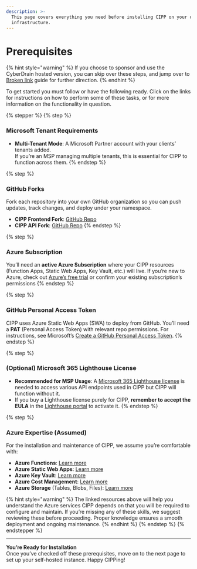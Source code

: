 ```yaml
---
description: >-
  This page covers everything you need before installing CIPP on your own
  infrastructure.
---
```


# Prerequisites

{% hint style="warning" %}
If you choose to sponsor and use the CyberDrain hosted version, you can skip over these steps, and jump over to [Broken link](broken-reference "mention") guide for further direction.
{% endhint %}

To get started you must follow or have the following ready. Click on the links for instructions on how to perform some of these tasks, or for more information on the functionality in question.

{% stepper %}
{% step %}
### Microsoft Tenant Requirements

* **Multi-Tenant Mode**: A Microsoft Partner account with your clients’ tenants added.\
  If you’re an MSP managing multiple tenants, this is essential for CIPP to function across them.
{% endstep %}

{% step %}
### GitHub Forks

Fork each repository into your own GitHub organization so you can push updates, track changes, and deploy under your namespace.

* **CIPP Frontend Fork**: [GitHub Repo](https://github.com/KelvinTegelaar/CIPP)
* **CIPP API Fork**: [GitHub Repo](https://github.com/KelvinTegelaar/CIPP-API)
{% endstep %}

{% step %}
### Azure Subscription

You’ll need an **active Azure Subscription** where your CIPP resources (Function Apps, Static Web Apps, Key Vault, etc.) will live. If you’re new to Azure, check out [Azure’s free trial](https://azure.microsoft.com/free/) or confirm your existing subscription’s permissions
{% endstep %}

{% step %}
### GitHub Personal Access Token

CIPP uses Azure Static Web Apps (SWA) to deploy from GitHub. You’ll need a **PAT** (Personal Access Token) with relevant repo permissions. For instructions, see Microsoft’s [Create a GitHub Personal Access Token](https://learn.microsoft.com/azure/static-web-apps/publish-azure-resource-manager?tabs=azure-cli#create-a-github-personal-access-token).
{% endstep %}

{% step %}
### (Optional) Microsoft 365 Lighthouse License

* **Recommended for MSP Usage**: A [Microsoft 365 Lighthouse license](https://learn.microsoft.com/en-us/microsoft-365/lighthouse/m365-lighthouse-sign-up?view=o365-worldwide#steps-to-sign-up-for-microsoft-365-lighthouse) is needed to access various API endpoints used in CIPP but CIPP will function without it.&#x20;
* If you buy a Lighthouse license purely for CIPP, **remember to accept the EULA** in the [Lighthouse portal](https://lighthouse.microsoft.com/) to activate it.
{% endstep %}

{% step %}
### Azure Expertise (Assumed)

For the installation and maintenance of CIPP, we assume you’re comfortable with:

* **Azure Functions**: [Learn more](https://learn.microsoft.com/azure/azure-functions/)
* **Azure Static Web Apps**: [Learn more](https://learn.microsoft.com/azure/static-web-apps/)
* **Azure Key Vault**: [Learn more](https://learn.microsoft.com/azure/key-vault/general/)
* **Azure Cost Management**: [Learn more](https://learn.microsoft.com/azure/cost-management-billing/)
* **Azure Storage** (Tables, Blobs, Files): [Learn more](https://learn.microsoft.com/azure/storage/)

{% hint style="warning" %}
The linked resources above will help you understand the Azure services CIPP depends on that you will be required to configure and maintain. If you’re missing any of these skills, we suggest reviewing these before proceeding. Proper knowledge ensures a smooth deployment and ongoing maintenance.
{% endhint %}
{% endstep %}
{% endstepper %}

***

**You’re Ready for Installation**\
Once you’ve checked off these prerequisites, move on to the next page to set up your self-hosted instance. Happy CIPPing!
